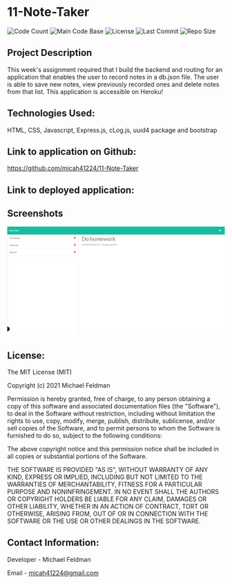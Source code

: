 # 11-Note-Taker

![Code Count](https://img.shields.io/github/languages/count/micah41224/11-Note-Taker)
![Main Code Base](https://img.shields.io/github/languages/top/micah41224/11-Note-Taker)
![License](https://img.shields.io/badge/license-MIT-blue)
![Last Commit](https://img.shields.io/github/last-commit/micah41224/11-Note-Taker)
![Repo Size](https://img.shields.io/github/repo-size/micah41224/11-Note-Taker)

## Project Description

This week's assignment required that I build the backend and routing for an application that enables the user to record notes in a db.json file. The user is able to save new notes, view previously recorded ones and delete notes from that list. This application is accessible on Heroku!

## Technologies Used:

HTML, CSS, Javascript, Express.js, cLog.js, uuid4 package and bootstrap

## Link to application on Github:

https://github.com/micah41224/11-Note-Taker

## Link to deployed application:

## Screenshots

![Completed Application Screenshot](assets/images/note-taker-final-ss.png)

## License:

The MIT License (MIT)

Copyright (c) 2021 Michael Feldman

Permission is hereby granted, free of charge, to any person obtaining a copy of this software and associated documentation files (the "Software"), to deal in the Software without restriction, including without limitation the rights to use, copy, modify, merge, publish, distribute, sublicense, and/or sell copies of the Software, and to permit persons to whom the Software is furnished to do so, subject to the following conditions:

The above copyright notice and this permission notice shall be included in all copies or substantial portions of the Software.

THE SOFTWARE IS PROVIDED "AS IS", WITHOUT WARRANTY OF ANY KIND, EXPRESS OR IMPLIED, INCLUDING BUT NOT LIMITED TO THE WARRANTIES OF MERCHANTABILITY, FITNESS FOR A PARTICULAR PURPOSE AND NONINFRINGEMENT. IN NO EVENT SHALL THE AUTHORS OR COPYRIGHT HOLDERS BE LIABLE FOR ANY CLAIM, DAMAGES OR OTHER LIABILITY, WHETHER IN AN ACTION OF CONTRACT, TORT OR OTHERWISE, ARISING FROM, OUT OF OR IN CONNECTION WITH THE SOFTWARE OR THE USE OR OTHER DEALINGS IN THE SOFTWARE.

## Contact Information:

Developer - Michael Feldman

Email - micah41224@gmail.com
